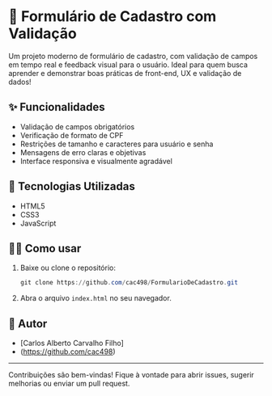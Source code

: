 # 📝 Formulário de Cadastro com Validação

Um projeto moderno de formulário de cadastro, com validação de campos em tempo real e feedback visual para o usuário. Ideal para quem busca aprender e demonstrar boas práticas de front-end, UX e validação de dados!

## ✨ Funcionalidades

- Validação de campos obrigatórios
- Verificação de formato de CPF
- Restrições de tamanho e caracteres para usuário e senha
- Mensagens de erro claras e objetivas
- Interface responsiva e visualmente agradável

## 🚀 Tecnologias Utilizadas

- HTML5
- CSS3
- JavaScript

## 👨‍💻 Como usar

1. Baixe ou clone o repositório:
   ```powershell
   git clone https://github.com/cac498/FormularioDeCadastro.git
   ```
2. Abra o arquivo `index.html` no seu navegador.

## 👤 Autor

- [Carlos Alberto Carvalho Filho]
- (https://github.com/cac498)

---

Contribuições são bem-vindas! Fique à vontade para abrir issues, sugerir melhorias ou enviar um pull request.
